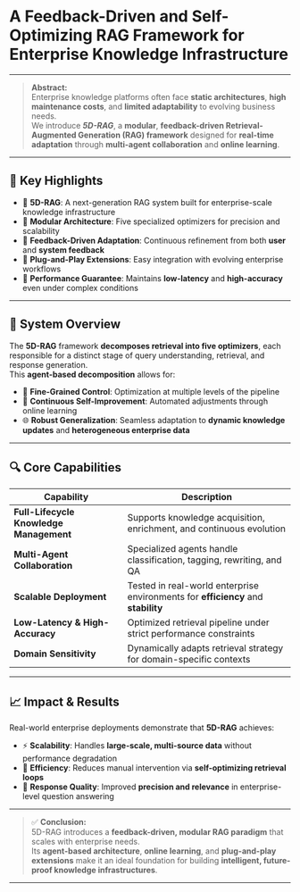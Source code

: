 # A Feedback-Driven and Self-Optimizing RAG Framework for Enterprise Knowledge Infrastructure

---

> **Abstract:**  
Enterprise knowledge platforms often face **static architectures**, **high maintenance costs**, and **limited adaptability** to evolving business needs.  
We introduce **_5D-RAG_**, a **modular**, **feedback-driven Retrieval-Augmented Generation (RAG) framework** designed for **real-time adaptation** through **multi-agent collaboration** and **online learning**.

---

## 🚀 Key Highlights

- 🔹 **5D-RAG**: A next-generation RAG system built for enterprise-scale knowledge infrastructure  
- 🔹 **Modular Architecture**: Five specialized optimizers for precision and scalability  
- 🔹 **Feedback-Driven Adaptation**: Continuous refinement from both **user** and **system feedback**  
- 🔹 **Plug-and-Play Extensions**: Easy integration with evolving enterprise workflows  
- 🔹 **Performance Guarantee**: Maintains **low-latency** and **high-accuracy** even under complex conditions  

---

## 🧩 System Overview

The **5D-RAG** framework **decomposes retrieval into five optimizers**, each responsible for a distinct stage of query understanding, retrieval, and response generation.  
This **agent-based decomposition** allows for:

- 🎯 **Fine-Grained Control**: Optimization at multiple levels of the pipeline  
- 🔄 **Continuous Self-Improvement**: Automated adjustments through online learning  
- 🌐 **Robust Generalization**: Seamless adaptation to **dynamic knowledge updates** and **heterogeneous enterprise data**  

---

## 🔍 Core Capabilities

| Capability                          | Description                                                                 |
|-----------------------------------|-----------------------------------------------------------------------------|
| **Full-Lifecycle Knowledge Management** | Supports knowledge acquisition, enrichment, and continuous evolution |
| **Multi-Agent Collaboration**      | Specialized agents handle classification, tagging, rewriting, and QA        |
| **Scalable Deployment**            | Tested in real-world enterprise environments for **efficiency** and **stability** |
| **Low-Latency & High-Accuracy**    | Optimized retrieval pipeline under strict performance constraints           |
| **Domain Sensitivity**             | Dynamically adapts retrieval strategy for domain-specific contexts          |

---

## 📈 Impact & Results

Real-world enterprise deployments demonstrate that **5D-RAG** achieves:

- ⚡ **Scalability**: Handles **large-scale, multi-source data** without performance degradation  
- 🧠 **Efficiency**: Reduces manual intervention via **self-optimizing retrieval loops**  
- 🎯 **Response Quality**: Improved **precision and relevance** in enterprise-level question answering  

---

> ✅ **Conclusion:**  
5D-RAG introduces a **feedback-driven, modular RAG paradigm** that scales with enterprise needs.  
Its **agent-based architecture**, **online learning**, and **plug-and-play extensions** make it an ideal foundation for building **intelligent, future-proof knowledge infrastructures**.

---
